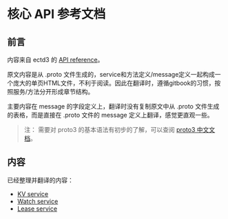 # 核心 API 参考文档

## 前言

内容来自 ectd3 的 [API reference](https://github.com/coreos/etcd/blob/master/Documentation/dev-guide/api_reference_v3.md)。

原文内容是从 .proto 文件生成的，service和方法定义/message定义一起构成一个庞大的单页HTML文件，不利于阅读。因此在翻译时，遵循gitbook的习惯，按照服务/方法分开形成章节结构。

主要内容在 message 的字段定义上，翻译时没有复制原文中从 .proto 文件生成的表格，而是直接在 .proto 文件的 message 定义上翻译，感觉更直观一些。

> 注： 需要对 proto3 的基本语法有初步的了解，可以查阅 [proto3 中文文档](https://proto3.doczh.cn)。

## 内容

已经整理并翻译的内容：

* [KV service](kv/kv_service.md)
* [Watch service](watch/watch_service.md)
* [Lease service](lease/lease_service.md)

